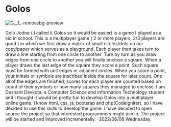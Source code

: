 # Golos

![G__1_-removebg-preview](https://user-images.githubusercontent.com/50679150/173246223-23cc27e9-760e-4a12-8a2d-06bbe6c630a0.png)

Golo Jodne ( I called it Golos so it would be easier) is a game I played as a kid in school. This is a multiplayer game ( 2 or more players, 2/3 players are good ) in which we first draw a matrix of small circles/dots on our copy/paper which serves as a playground. Each player then takes turn to draw a line starting from one circle to another. Turn by turn as you draw edges from one circle to another you will finally enclose a square. When a player draws the last edge of the square they score a point. Such square must be formed with unit edges or adjacent circles. When you score a point, your initials or symbols are inscribed inside the square for later count. One all of the edges are finished, scores for each player are counted based on count of their symbols or how many squares they managed to enclose. I am Deshant Devkota, a Computer Science and Information Technology student and I thought it would be pretty fun to develop Golos into a multiplayer online game. I know html, css, js, bootsrap and php(CodeIgniter), so I have decided to use this skills to develop the game. I have decided to open source the project so that interested programmers might join in. The project will be started and improved incrementally. -2022/06/08 Wednesday.

